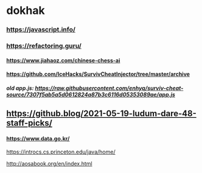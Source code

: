 # dokhak

### https://javascript.info/
### https://refactoring.guru/

#### https://www.jiahaoz.com/chinese-chess-ai

#### https://github.com/IceHacks/SurvivCheatInjector/tree/master/archive
##### old app.js: https://raw.githubusercontent.com/enhyq/surviv-cheat-source/7307f5ab5a5d0612824a87b3c6116d05353089ae/app.js


## https://github.blog/2021-05-19-ludum-dare-48-staff-picks/


#### https://www.data.go.kr/


https://introcs.cs.princeton.edu/java/home/

http://aosabook.org/en/index.html
